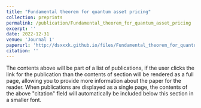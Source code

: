 ```yaml
---
title: "Fundamental theorem for quantum asset pricing"
collection: preprints
permalink: /publication/Fundamental_theorem_for_quantum_asset_pricing
excerpt: ''
date: 2022-12-31
venue: 'Journal 1'
paperurl: 'http://dsxxxk.github.io/files/Fundamental_theorem_for_quantum_asset_pricing.pdf'
citation: ''
---
```


The contents above will be part of a list of publications, if the user clicks the link for the publication than the contents of section will be rendered as a full page, allowing you to provide more information about the paper for the reader. When publications are displayed as a single page, the contents of the above "citation" field will automatically be included below this section in a smaller font.
